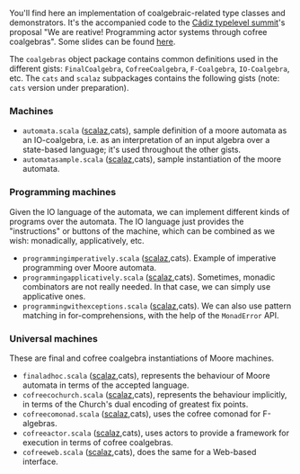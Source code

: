 You'll find here an implementation of coalgebraic-related type classes and demonstrators. It's the accompanied code to the [Cádiz typelevel summit](http://typelevel.org/event/2016-09-conf-cadiz/)'s proposal "We are reative! Programming actor systems through cofree coalgebras". Some slides can be found [here](https://docs.google.com/presentation/d/16kBjlXNtPFnNjZCx2n4ZoPypPO5eUSt1cjAI7QxnVyU/edit?usp=sharing).

The `coalgebras` object package contains common definitions used in the different gists: `FinalCoalgebra`, `CofreeCoalgebra`, `F-Coalgebra`, `IO-Coalgebra`, etc. The `cats` and `scalaz` subpackages contains the following gists (note: `cats` version under preparation).

### Machines

* `automata.scala` ([scalaz](scalaz/automata.scala),cats), sample definition of a moore automata as an IO-coalgebra, i.e. as an interpretation of an input algebra over a state-based language; it's used throughout the other gists.
* `automatasample.scala` ([scalaz](scalaz/automatasample.scala),cats), sample instantiation of the moore automata.

### Programming machines

Given the IO language of the automata, we can implement different kinds of programs over the automata. The IO language just provides the "instructions" or buttons of the machine, which can be combined as we wish: monadically, applicatively, etc.

* `programmingimperatively.scala` ([scalaz](scalaz/programmingimperatively.scala),cats). Example of imperative programming over Moore automata.
* `programmingapplicatively.scala` ([scalaz](scalaz/programmingapplicatively.scala),cats). Sometimes, monadic combinators are not really needed. In that case, we can simply use applicative ones.
* `programmingwithexceptions.scala` ([scalaz](scalaz/programmingwithexceptions.scala),cats). We can also use pattern matching in for-comprehensions, with the help of the `MonadError` API.

### Universal machines

These are final and cofree coalgebra instantiations of Moore machines. 

* `finaladhoc.scala` ([scalaz](scalaz/finaladhoc.scala),cats), represents the behaviour of Moore automata in terms of the accepted language.
* `cofreecochurch.scala` ([scalaz](scalaz/cofreecochurch.scala),cats), represents the behaviour implicitly, in terms of the Church's dual encoding of greatest fix points.
* `cofreecomonad.scala` ([scalaz](scalaz/cofreecomonad.scala),cats), uses the cofree comonad for F-algebras.
* `cofreeactor.scala` ([scalaz](scalaz/cofreeactor.scala),cats), uses actors to provide a framework for execution in terms of cofree coalgebras. 
* `cofreeweb.scala` ([scalaz](scalaz/cofreeweb.scala),cats), does the same for a Web-based interface.

